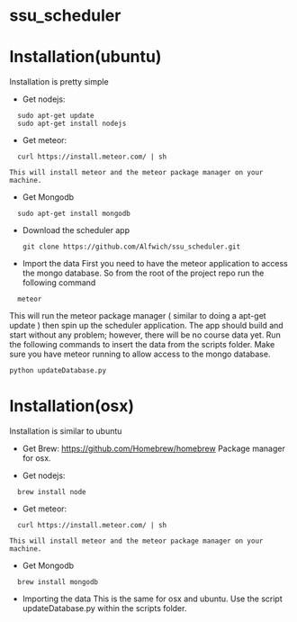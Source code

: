 ssu_scheduler
=============

Installation(ubuntu)
============

Installation is pretty simple

  - Get nodejs:
  ```
    sudo apt-get update
    sudo apt-get install nodejs
  ```

  - Get meteor:
  ```
    curl https://install.meteor.com/ | sh
  ```
    This will install meteor and the meteor package manager on your machine.

  - Get Mongodb
  ```
    sudo apt-get install mongodb
  ```

  - Download the scheduler app
    ```
    git clone https://github.com/Alfwich/ssu_scheduler.git
    ```

  - Import the data
  First you need to have the meteor application to access the mongo database. So from the root of the project repo run the following command
  ```
    meteor
  ```

  This will run the meteor package manager ( similar to doing a apt-get update ) then spin up the scheduler application.
  The app should build and start without any problem; however, there will be no course data yet. Run the following commands to insert the data from the scripts folder. Make sure you have meteor running to allow access to the mongo database.
  ```
  python updateDatabase.py
  ```
Installation(osx)
============
  Installation is similar to ubuntu

  - Get Brew:
    https://github.com/Homebrew/homebrew
    Package manager for osx.

  - Get nodejs:
  ```
    brew install node
  ```

  - Get meteor:
  ```
    curl https://install.meteor.com/ | sh
  ```
    This will install meteor and the meteor package manager on your machine.

  - Get Mongodb
  ```
    brew install mongodb
  ```

  - Importing the data
    This is the same for osx and ubuntu. Use the script updateDatabase.py within the scripts folder.
